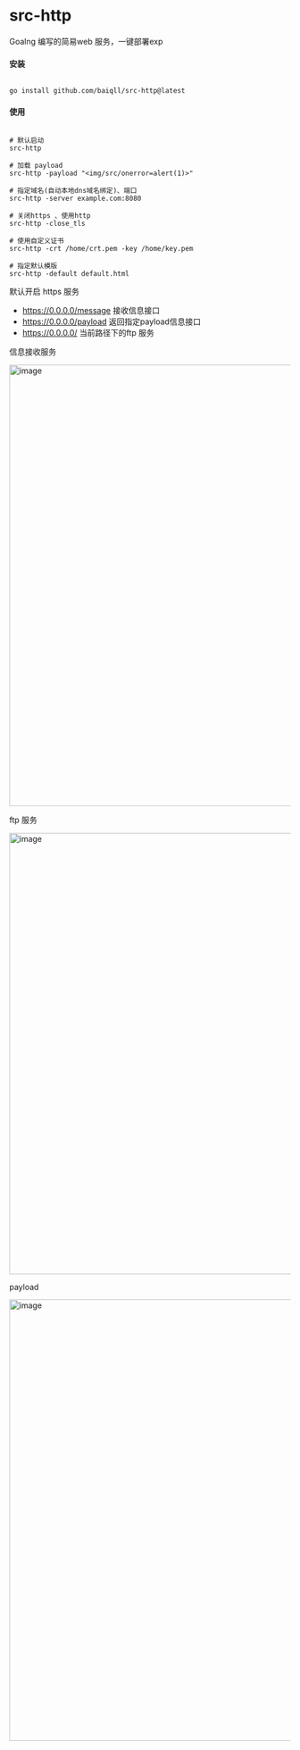 # src-http
Goalng 编写的简易web 服务，一键部署exp

#### 安装
```shell

go install github.com/baiqll/src-http@latest

```

#### 使用
```shell

# 默认启动
src-http

# 加载 payload
src-http -payload "<img/src/onerror=alert(1)>"

# 指定域名(自动本地dns域名绑定)、端口
src-http -server example.com:8080

# 关闭https 、使用http
src-http -close_tls

# 使用自定义证书
src-http -crt /home/crt.pem -key /home/key.pem

# 指定默认模版
src-http -default default.html

```
默认开启 https 服务
* https://0.0.0.0/message 接收信息接口
* https://0.0.0.0/payload 返回指定payload信息接口
* https://0.0.0.0/        当前路径下的ftp 服务

信息接收服务

<img width="791" alt="image" src="https://user-images.githubusercontent.com/77313240/226531697-b5cf2d15-ed04-4006-ac91-1f552536d124.png">

ftp 服务

<img width="791" alt="image" src="https://user-images.githubusercontent.com/77313240/226533305-6e2a9c8c-a5d3-4309-9c17-a5e66c7f1baa.png">

payload 

<img width="791" alt="image" src="https://user-images.githubusercontent.com/77313240/226548810-e64cd8a2-879f-4259-9505-ca5d479ced3b.png">
